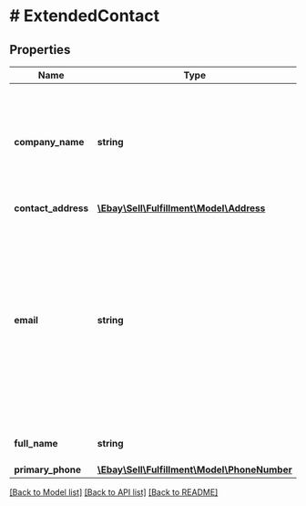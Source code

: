 # # ExtendedContact

## Properties

Name | Type | Description | Notes
------------ | ------------- | ------------- | -------------
**company_name** | **string** | The company name associated with the buyer or eBay shipping partner. This field is only returned if defined/applicable to the buyer or eBay shipping partner. | [optional]
**contact_address** | [**\Ebay\Sell\Fulfillment\Model\Address**](Address.md) |  | [optional]
**email** | **string** | This field contains the email address of the buyer. This address will be returned for up to 14 days from order creation. If an order is more than 14 days old, no address is returned. Note: If returned, this field contains the email address of the buyer, even for Global Shipping Program shipments. | [optional]
**full_name** | **string** | The full name of the buyer or eBay shipping partner. | [optional]
**primary_phone** | [**\Ebay\Sell\Fulfillment\Model\PhoneNumber**](PhoneNumber.md) |  | [optional]

[[Back to Model list]](../../README.md#models) [[Back to API list]](../../README.md#endpoints) [[Back to README]](../../README.md)
